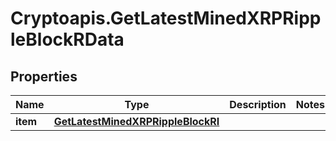 # Cryptoapis.GetLatestMinedXRPRippleBlockRData

## Properties

Name | Type | Description | Notes
------------ | ------------- | ------------- | -------------
**item** | [**GetLatestMinedXRPRippleBlockRI**](GetLatestMinedXRPRippleBlockRI.md) |  | 


